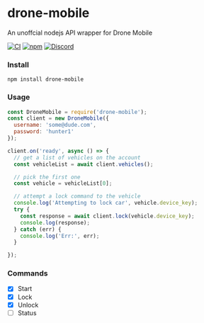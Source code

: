 # drone-mobile

An unoffcial nodejs API wrapper for Drone Mobile

[![CI](https://img.shields.io/github/workflow/status/Hacksore/drone-mobile/npm)](https://github.com/Hacksore/drone-mobile/actions?query=workflow%3Anpm)
[![npm](https://img.shields.io/npm/v/drone-mobile.svg)](https://www.npmjs.com/package/drone-mobile)
[![Discord](https://img.shields.io/discord/652755205041029120)](https://discord.gg/HwnG8sY)


### Install
```shell
npm install drone-mobile
```

### Usage
```js
const DroneMobile = require('drone-mobile');
const client = new DroneMobile({
  username: 'some@dude.com',
  password: 'hunter1'
});

client.on('ready', async () => {
  // get a list of vehicles on the account
  const vehicleList = await client.vehicles();

  // pick the first one
  const vehicle = vehicleList[0];

  // attempt a lock command to the vehicle
  console.log('Attempting to lock car', vehicle.device_key);
  try {
    const response = await client.lock(vehicle.device_key);
    console.log(response);
  } catch (err) {
    console.log('Err:', err);
  }

});

```

### Commands

- [x] Start
- [x] Lock
- [x] Unlock
- [ ] Status
